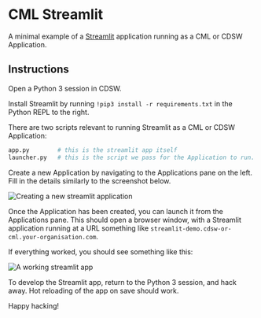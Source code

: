 # CML Streamlit

A minimal example of a [Streamlit](https://www.streamlit.io/) application running as a CML or CDSW Application.

## Instructions

Open a Python 3 session in CDSW.

Install Streamlit by running `!pip3 install -r requirements.txt` in the Python REPL to the right.

There are two scripts relevant to running Streamlit as a CML or CDSW Application:

```bash
app.py        # this is the streamlit app itself
launcher.py   # this is the script we pass for the Application to run.
```

Create a new Application by navigating to the Applications pane on the left.
Fill in the details similarly to the screenshot below.

![Creating a new streamlit application](https://user-images.githubusercontent.com/6513950/99111374-e71a5a80-25e3-11eb-8fe1-ac93ce7d1869.png)

Once the Application has been created, you can launch it from the Applications pane.
This should open a browser window, with a Streamlit application running at a URL something like `streamlit-demo.cdsw-or-cml.your-organisation.com`.

If everything worked, you should see something like this:

![A working streamlit app](https://user-images.githubusercontent.com/6513950/99112467-9e63a100-25e5-11eb-9932-778ef5309e7a.png)

To develop the Streamlit app, return to the Python 3 session, and hack away.
Hot reloading of the app on save should work.

Happy hacking!
